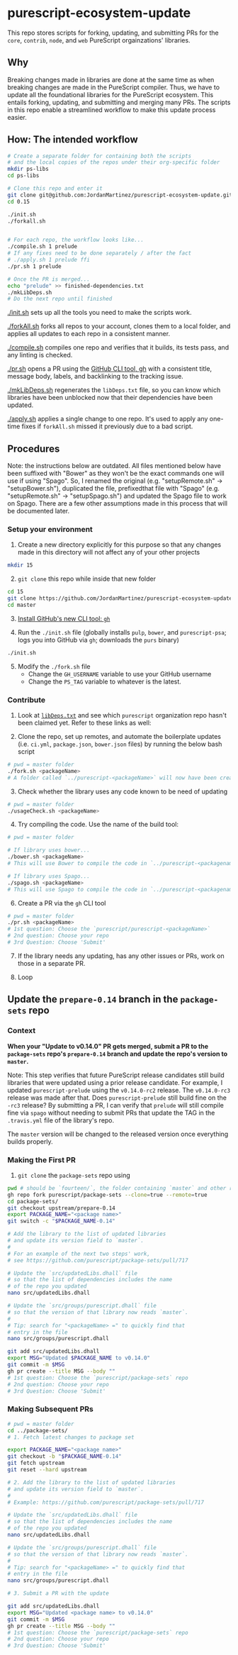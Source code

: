 # purescript-ecosystem-update

This repo stores scripts for forking, updating, and submitting PRs for the `core`, `contrib`, `node`, and `web` PureScript orgainzations' libraries.

## Why

Breaking changes made in libraries are done at the same time as when breaking changes are made in the PureScript compiler. Thus, we have to update all the foundational libraries for the PureScript ecosystem. This entails forking, updating, and submitting and merging many PRs. The scripts in this repo enable a streamlined workflow to make this update process easier.

## How: The intended workflow

```sh
# Create a separate folder for containing both the scripts
# and the local copies of the repos under their org-specific folder
mkdir ps-libs
cd ps-libs

# Clone this repo and enter it
git clone git@github.com:JordanMartinez/purescript-ecosystem-update.git 0.15
cd 0.15

./init.sh
./forkall.sh


# For each repo, the workflow looks like...
./compile.sh 1 prelude
# If any fixes need to be done separately / after the fact
# ./apply.sh 1 prelude ffi
./pr.sh 1 prelude

# Once the PR is merged...
echo "prelude" >> finished-dependencies.txt
./mkLibDeps.sh
# Do the next repo until finished
```

[./init.sh](./init.sh) sets up all the tools you need to make the scripts work.

[./forkAll.sh](./forkAll.sh) forks all repos to your account, clones them to a local folder, and applies all updates to each repo in a consistent manner.

[./compile.sh](./compile.sh) compiles one repo and verifies that it builds, its tests pass, and any linting is checked.

[./pr.sh](./pr.sh) opens a PR using the [GitHub CLI tool, gh](https://github.com/cli/cli) with a consistent title, message body, labels, and backlinking to the tracking issue.

[./mkLibDeps.sh](./mkLibDeps.sh) regenerates the `libDeps.txt` file, so you can know which libraries have been unblocked now that their dependencies have been updated.

[./apply.sh](./apply.sh) applies a single change to one repo. It's used to apply any one-time fixes if `forkAll.sh` missed it previously due to a bad script.

## Procedures

Note: the instructions below are outdated. All files mentioned below have been suffixed with "Bower" as they won't be the exact commands one will use if using "Spago". So, I renamed the original (e.g. "setupRemote.sh" -> "setupBower.sh"), duplicated the file, prefixedthat file with "Spago" (e.g. "setupRemote.sh" -> "setupSpago.sh") and updated the Spago file to work on Spago. There are a few other assumptions made in this process that will be documented later.

### Setup your environment

1. Create a new directory explicitly for this purpose so that any changes made in this directory will not affect any of your other projects

```bash
mkdir 15
```

2. `git clone` this repo while inside that new folder

```bash
cd 15
git clone https://github.com/JordanMartinez/purescript-ecosystem-update.git master
cd master
```

3. [Install GitHub's new CLI tool: `gh`](https://github.com/cli/cli#installation)

4. Run the `./init.sh` file (globally installs `pulp`, `bower`, and `purescript-psa`; logs you into GitHub via `gh`; downloads the `purs` binary)

```bash
./init.sh
```

5. Modify the `./fork.sh` file
     - Change the `GH_USERNAME` variable to use your GitHub username
     - Change the `PS_TAG` variable to whatever is the latest.

### Contribute

1. Look at [`libDeps.txt`](./libDeps.txt) and see which `purescript` organization repo hasn't been claimed yet. Refer to these links as well:

2. Clone the repo, set up remotes, and automate the boilerplate updates (i.e. `ci.yml`, `package.json`, `bower.json` files) by running the below bash script

```bash
# pwd = master folder
./fork.sh <packageName>
# A folder called `../purescript-<packageName>` will now have been created
```

3. Check whether the library uses any code known to be need of updating

```bash
# pwd = master folder
./usageCheck.sh <packageName>
```

4. Try compiling the code. Use the name of the build tool:

```bash
# pwd = master folder

# If library uses bower...
./bower.sh <packageName>
# This will use Bower to compile the code in `../purescript-<packagename>`

# If library uses Spago...
./spago.sh <packageName>
# This will use Spago to compile the code in `../purescript-<packagename>`
```

6. Create a PR via the `gh` CLI tool

```bash
# pwd = master folder
./pr.sh <packageName>
# 1st question: Choose the `purescript/purescript-<packageName>`
# 2nd question: Choose your repo
# 3rd Question: Choose 'Submit'
```

7. If the library needs any updating, has any other issues or PRs, work on those in a separate PR.

8. Loop

## Update the `prepare-0.14` branch in the `package-sets` repo

### Context

**When your "Update to v0.14.0" PR gets merged, submit a PR to the `package-sets` repo's `prepare-0.14` branch and update the repo's version to `master`.**

Note: This step verifies that future PureScript release candidates still build libraries that were updated using a prior release candidate. For example, I updated `purescript-prelude` using the `v0.14.0-rc2` release. The `v0.14.0-rc3` release was made after that. Does `purescript-prelude` still build fine on the `-rc3` release? By submitting a PR, I can verify that `prelude` will still compile fine via `spago` without needing to submit PRs that update the TAG in the `.travis.yml` file of the library's repo.

The `master` version will be changed to the released version once everything builds properly.

### Making the First PR

1. `git clone` the `package-sets` repo using

```bash
pwd # should be `fourteen/`, the folder containing `master` and other repos
gh repo fork purescript/package-sets --clone=true --remote=true
cd package-sets/
git checkout upstream/prepare-0.14
export PACKAGE_NAME="<package name>"
git switch -c "$PACKAGE_NAME-0.14"

# Add the library to the list of updated libraries
# and update its version field to `master`.
#
# For an example of the next two steps' work,
# see https://github.com/purescript/package-sets/pull/717

# Update the `src/updatedLibs.dhall` file
# so that the list of dependencies includes the name
# of the repo you updated
nano src/updatedLibs.dhall

# Update the `src/groups/purescript.dhall` file
# so that the version of that library now reads `master`.
#
# Tip: search for "<packageName> =" to quickly find that
# entry in the file
nano src/groups/purescript.dhall

git add src/updatedLibs.dhall
export MSG="Updated $PACKAGE_NAME to v0.14.0"
git commit -m $MSG
gh pr create --title MSG --body ""
# 1st question: Choose the `purescript/package-sets` repo
# 2nd question: Choose your repo
# 3rd Question: Choose 'Submit'
```

### Making Subsequent PRs

```bash
# pwd = master folder
cd ../package-sets/
# 1. Fetch latest changes to package set

export PACKAGE_NAME="<package name>"
git checkout -b "$PACKAGE_NAME-0.14"
git fetch upstream
git reset --hard upstream

# 2. Add the library to the list of updated libraries
# and update its version field to `master`.
#
# Example: https://github.com/purescript/package-sets/pull/717

# Update the `src/updatedLibs.dhall` file
# so that the list of dependencies includes the name
# of the repo you updated
nano src/updatedLibs.dhall

# Update the `src/groups/purescript.dhall` file
# so that the version of that library now reads `master`.
#
# Tip: search for "<packageName> =" to quickly find that
# entry in the file
nano src/groups/purescript.dhall

# 3. Submit a PR with the update

git add src/updatedLibs.dhall
export MSG="Updated <package name> to v0.14.0"
git commit -m $MSG
gh pr create --title MSG --body ""
# 1st question: Choose the `purescript/package-sets` repo
# 2nd question: Choose your repo
# 3rd Question: Choose 'Submit'
```
